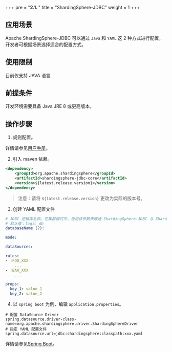 +++
pre = "<b>2.1. </b>"
title = "ShardingSphere-JDBC"
weight = 1
+++

## 应用场景

Apache ShardingSphere-JDBC 可以通过 `Java` 和 `YAML` 这 2 种方式进行配置，开发者可根据场景选择适合的配置方式。

## 使用限制

目前仅支持 JAVA 语言

## 前提条件

开发环境需要具备 Java JRE 8 或更高版本。

## 操作步骤


1. 规则配置。

详情请参见[用户手册](/cn/user-manual/shardingsphere-jdbc/)。

2. 引入 maven 依赖。

```xml
<dependency>
    <groupId>org.apache.shardingsphere</groupId>
    <artifactId>shardingsphere-jdbc-core</artifactId>
    <version>${latest.release.version}</version>
</dependency>
```

> 注意：请将 `${latest.release.version}` 更改为实际的版本号。

3. 创建 YAML 配置文件

```yaml
# JDBC 逻辑库名称。在集群模式中，使用该参数来联通 ShardingSphere-JDBC 与 ShardingSphere-Proxy。
# 默认值：logic_db
databaseName (?):

mode:

dataSources:

rules:
- !FOO_XXX
    ...
- !BAR_XXX
    ...

props:
  key_1: value_1
  key_2: value_2
```

4. 以 `spring boot` 为例，编辑 `application.properties`。

```properties
# 配置 DataSource Driver
spring.datasource.driver-class-name=org.apache.shardingsphere.driver.ShardingSphereDriver
# 指定 YAML 配置文件
spring.datasource.url=jdbc:shardingsphere:classpath:xxx.yaml
```

详情请参见[Spring Boot](/cn/user-manual/shardingsphere-jdbc/spring-boot/)。
